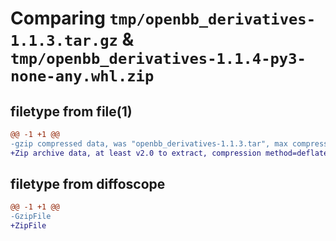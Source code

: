 # Comparing `tmp/openbb_derivatives-1.1.3.tar.gz` & `tmp/openbb_derivatives-1.1.4-py3-none-any.whl.zip`

## filetype from file(1)

```diff
@@ -1 +1 @@
-gzip compressed data, was "openbb_derivatives-1.1.3.tar", max compression
+Zip archive data, at least v2.0 to extract, compression method=deflate
```

## filetype from diffoscope

```diff
@@ -1 +1 @@
-GzipFile
+ZipFile
```

